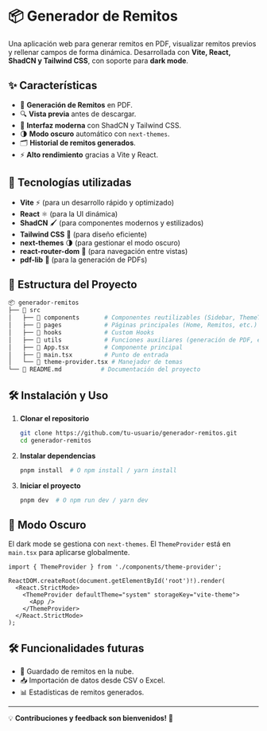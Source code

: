 # 📦 Generador de Remitos

Una aplicación web para generar remitos en PDF, visualizar remitos previos y rellenar campos de forma dinámica. Desarrollada con **Vite, React, ShadCN y Tailwind CSS**, con soporte para **dark mode**.

## ✨ Características

- 📄 **Generación de Remitos** en PDF.
- 🔍 **Vista previa** antes de descargar.
- 🎨 **Interfaz moderna** con ShadCN y Tailwind CSS.
- 🌗 **Modo oscuro** automático con `next-themes`.
- 🗂️ **Historial de remitos generados**.
- ⚡ **Alto rendimiento** gracias a Vite y React.

## 🚀 Tecnologías utilizadas

- **Vite** ⚡ (para un desarrollo rápido y optimizado)
- **React** ⚛️ (para la UI dinámica)
- **ShadCN** 🖌️ (para componentes modernos y estilizados)
- **Tailwind CSS** 🎨 (para diseño eficiente)
- **next-themes** 🌗 (para gestionar el modo oscuro)
- **react-router-dom** 🚏 (para navegación entre vistas)
- **pdf-lib** 📝 (para la generación de PDFs)

## 📂 Estructura del Proyecto

```bash
📦 generador-remitos
├── 📂 src
│   ├── 📂 components       # Componentes reutilizables (Sidebar, ThemeToggle, etc.)
│   ├── 📂 pages            # Páginas principales (Home, Remitos, etc.)
│   ├── 📂 hooks            # Custom Hooks
│   ├── 📂 utils            # Funciones auxiliares (generación de PDF, etc.)
│   ├── 📄 App.tsx          # Componente principal
│   ├── 📄 main.tsx         # Punto de entrada
│   └── 📄 theme-provider.tsx # Manejador de temas
└── 📄 README.md           # Documentación del proyecto
```

## 🛠 Instalación y Uso

1. **Clonar el repositorio**
   ```sh
   git clone https://github.com/tu-usuario/generador-remitos.git
   cd generador-remitos
   ```
2. **Instalar dependencias**
   ```sh
   pnpm install  # O npm install / yarn install
   ```
3. **Iniciar el proyecto**
   ```sh
   pnpm dev  # O npm run dev / yarn dev
   ```

## 🌙 Modo Oscuro

El dark mode se gestiona con `next-themes`. El `ThemeProvider` está en `main.tsx` para aplicarse globalmente.

```tsx
import { ThemeProvider } from './components/theme-provider';

ReactDOM.createRoot(document.getElementById('root')!).render(
  <React.StrictMode>
    <ThemeProvider defaultTheme="system" storageKey="vite-theme">
      <App />
    </ThemeProvider>
  </React.StrictMode>
);
```

## 🛠 Funcionalidades futuras

- 📌 Guardado de remitos en la nube.
- 📥 Importación de datos desde CSV o Excel.
- 📊 Estadísticas de remitos generados.

---

💡 **Contribuciones y feedback son bienvenidos!** 🚀

